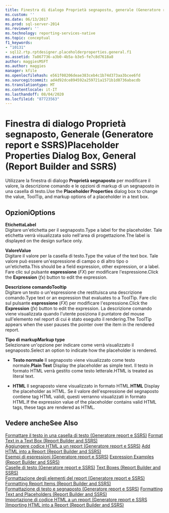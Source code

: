 ```yaml
---
title: Finestra di dialogo Proprietà segnaposto, generale (Generatore report e SSRS) | Microsoft Docs
ms.custom: ''
ms.date: 06/13/2017
ms.prod: sql-server-2014
ms.reviewer: ''
ms.technology: reporting-services-native
ms.topic: conceptual
f1_keywords:
- "10131"
- sql12.rtp.rptdesigner.placeholderproperties.general.f1
ms.assetid: 7a867736-a3b0-4b5a-b3e5-fe7c8d7618a8
author: maggiesMSFT
ms.author: maggies
manager: kfile
ms.openlocfilehash: e561f08206deae383ceb4c1b74d373aa3bcee6fd
ms.sourcegitcommit: ad4d92dce894592a259721a1571b1d8736abacdb
ms.translationtype: MT
ms.contentlocale: it-IT
ms.lasthandoff: 08/04/2020
ms.locfileid: "87723563"
---
```

# <a name="placeholder-properties-dialog-box-general-report-builder-and-ssrs"></a><span data-ttu-id="59028-102">Finestra di dialogo Proprietà segnaposto, Generale (Generatore report e SSRS)</span><span class="sxs-lookup"><span data-stu-id="59028-102">Placeholder Properties Dialog Box, General (Report Builder and SSRS)</span></span>
  <span data-ttu-id="59028-103">Utilizzare la finestra di dialogo **Proprietà segnaposto** per modificare il valore, la descrizione comando e le opzioni di markup di un segnaposto in una casella di testo.</span><span class="sxs-lookup"><span data-stu-id="59028-103">Use the **Placeholder Properties** dialog box to change the value, ToolTip, and markup options of a placeholder in a text box.</span></span>  
  
## <a name="options"></a><span data-ttu-id="59028-104">Opzioni</span><span class="sxs-lookup"><span data-stu-id="59028-104">Options</span></span>  
 <span data-ttu-id="59028-105">**Etichetta**</span><span class="sxs-lookup"><span data-stu-id="59028-105">**Label**</span></span>  
 <span data-ttu-id="59028-106">Digitare un'etichetta per il segnaposto.</span><span class="sxs-lookup"><span data-stu-id="59028-106">Type a label for the placeholder.</span></span> <span data-ttu-id="59028-107">Tale etichetta verrà visualizzata solo nell'area di progettazione.</span><span class="sxs-lookup"><span data-stu-id="59028-107">The label is displayed on the design surface only.</span></span>  
  
 <span data-ttu-id="59028-108">**Valore**</span><span class="sxs-lookup"><span data-stu-id="59028-108">**Value**</span></span>  
 <span data-ttu-id="59028-109">Digitare il valore per la casella di testo.</span><span class="sxs-lookup"><span data-stu-id="59028-109">Type the value of the text box.</span></span> <span data-ttu-id="59028-110">Tale valore può essere un'espressione di campo o di altro tipo o un'etichetta.</span><span class="sxs-lookup"><span data-stu-id="59028-110">This should be a field expression, other expression, or a label.</span></span> <span data-ttu-id="59028-111">Fare clic sul pulsante **espressione** (*FX*) per modificare l'espressione.</span><span class="sxs-lookup"><span data-stu-id="59028-111">Click the **Expression** (*fx*) button to edit the expression.</span></span>  
  
 <span data-ttu-id="59028-112">**Descrizione comando**</span><span class="sxs-lookup"><span data-stu-id="59028-112">**Tooltip**</span></span>  
 <span data-ttu-id="59028-113">Digitare un testo o un'espressione che restituisca una descrizione comando.</span><span class="sxs-lookup"><span data-stu-id="59028-113">Type text or an expression that evaluates to a ToolTip.</span></span> <span data-ttu-id="59028-114">Fare clic sul pulsante **espressione** (*FX*) per modificare l'espressione.</span><span class="sxs-lookup"><span data-stu-id="59028-114">Click the **Expression** (*fx*) button to edit the expression.</span></span> <span data-ttu-id="59028-115">La descrizione comando viene visualizzata quando l'utente posiziona il puntatore del mouse sull'elemento nel report di cui è stato eseguito il rendering.</span><span class="sxs-lookup"><span data-stu-id="59028-115">The ToolTip appears when the user pauses the pointer over the item in the rendered report.</span></span>  
  
 <span data-ttu-id="59028-116">**Tipo di markup**</span><span class="sxs-lookup"><span data-stu-id="59028-116">**Markup type**</span></span>  
 <span data-ttu-id="59028-117">Selezionare un'opzione per indicare come verrà visualizzato il segnaposto.</span><span class="sxs-lookup"><span data-stu-id="59028-117">Select an option to indicate how the placeholder is rendered.</span></span>  
  
-   <span data-ttu-id="59028-118">**Testo normale** Il segnaposto viene visualizzato come testo normale.</span><span class="sxs-lookup"><span data-stu-id="59028-118">**Plain Text** Display the placeholder as simple text.</span></span> <span data-ttu-id="59028-119">Il testo in formato HTML verrà gestito come testo letterale.</span><span class="sxs-lookup"><span data-stu-id="59028-119">HTML is treated as literal text.</span></span>  
  
-   <span data-ttu-id="59028-120">**HTML**  Il segnaposto viene visualizzato in formato HTML.</span><span class="sxs-lookup"><span data-stu-id="59028-120">**HTML**  Display the placeholder as HTML.</span></span> <span data-ttu-id="59028-121">Se il valore dell'espressione del segnaposto contiene tag HTML validi, questi verranno visualizzati in formato HTML.</span><span class="sxs-lookup"><span data-stu-id="59028-121">If the expression value of the placeholder contains valid HTML tags, these tags are rendered as HTML.</span></span>  
  
## <a name="see-also"></a><span data-ttu-id="59028-122">Vedere anche</span><span class="sxs-lookup"><span data-stu-id="59028-122">See Also</span></span>  
 <span data-ttu-id="59028-123">[Formattare il testo in una casella di testo &#40;Generatore report e SSRS&#41;](report-design/format-text-in-a-text-box-report-builder-and-ssrs.md) </span><span class="sxs-lookup"><span data-stu-id="59028-123">[Format Text in a Text Box &#40;Report Builder and SSRS&#41;](report-design/format-text-in-a-text-box-report-builder-and-ssrs.md) </span></span>  
 <span data-ttu-id="59028-124">[Aggiungere codice HTML a un report &#40;Generatore report e SSRS&#41;](report-design/add-html-into-a-report-report-builder-and-ssrs.md) </span><span class="sxs-lookup"><span data-stu-id="59028-124">[Add HTML into a Report &#40;Report Builder and SSRS&#41;](report-design/add-html-into-a-report-report-builder-and-ssrs.md) </span></span>  
 <span data-ttu-id="59028-125">[Esempi di espressioni &#40;Generatore report e SSRS&#41;](report-design/expression-examples-report-builder-and-ssrs.md) </span><span class="sxs-lookup"><span data-stu-id="59028-125">[Expression Examples &#40;Report Builder and SSRS&#41;](report-design/expression-examples-report-builder-and-ssrs.md) </span></span>  
 <span data-ttu-id="59028-126">[Caselle di testo &#40;Generatore report e SSRS&#41;](report-design/text-boxes-report-builder-and-ssrs.md) </span><span class="sxs-lookup"><span data-stu-id="59028-126">[Text Boxes &#40;Report Builder and SSRS&#41;](report-design/text-boxes-report-builder-and-ssrs.md) </span></span>  
 <span data-ttu-id="59028-127">[Formattazione degli elementi del report &#40;Generatore report e SSRS&#41;](report-design/formatting-report-items-report-builder-and-ssrs.md) </span><span class="sxs-lookup"><span data-stu-id="59028-127">[Formatting Report Items &#40;Report Builder and SSRS&#41;](report-design/formatting-report-items-report-builder-and-ssrs.md) </span></span>  
 <span data-ttu-id="59028-128">[Formattazione di testo e segnaposto &#40;Generatore report e SSRS&#41;](report-design/formatting-text-and-placeholders-report-builder-and-ssrs.md) </span><span class="sxs-lookup"><span data-stu-id="59028-128">[Formatting Text and Placeholders &#40;Report Builder and SSRS&#41;](report-design/formatting-text-and-placeholders-report-builder-and-ssrs.md) </span></span>  
 [<span data-ttu-id="59028-129">Importazione di codice HTML a un report &#40;Generatore report e SSRS &#41;</span><span class="sxs-lookup"><span data-stu-id="59028-129">Importing HTML into a Report &#40;Report Builder and SSRS&#41;</span></span>](report-design/importing-html-into-a-report-report-builder-and-ssrs.md)  
  
  
